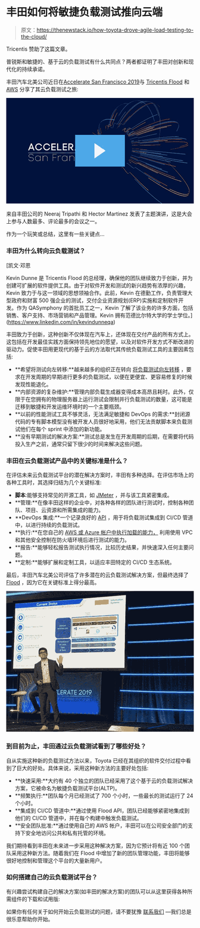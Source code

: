# 丰田如何将敏捷负载测试推向云端

> 原文：<https://thenewstack.io/how-toyota-drove-agile-load-testing-to-the-cloud/>

Tricentis 赞助了这篇文章。

普锐斯和敏捷的、基于云的负载测试有什么共同点？两者都证明了丰田对创新和现代化的持续承诺。

丰田汽车北美公司近日在[Accelerate San Francisco 2019](http://accelerate.tricentis.com/)与 [Tricentis Flood](https://flood.io/) 和 [AWS](https://flood.io/aws-load-testing/) 分享了其云负载测试之旅:

[![](img/816474dc1f63ea0a64c427cc7d1e7376.png)](https://tricentis-video.wistia.com/medias/5i4mbgtg7h?wvideo=5i4mbgtg7h)

来自丰田公司的 Neeraj Tripathi 和 Hector Martinez 发表了主题演讲，这是大会上参与人数最多、评论最多的会议之一。

作为一个玩笑或总结，这里有一些关键点…

### **丰田为什么转向云负载测试？**

 [凯文·邓恩

Kevin Dunne 是 Tricentis Flood 的总经理，确保他的团队继续致力于创新，并为创建可扩展的软件提供工具。由于对软件开发和测试的新兴趋势有浓厚的兴趣，Kevin 致力于与这一领域的思想领袖合作。此前，Kevin 在德勤工作，负责管理大型政府和财富 500 强企业的测试，交付企业资源规划(ERP)实施和定制软件开发。作为 QASymphony 的首批员工之一，Kevin 了解了该业务的许多方面，包括销售、客户支持、市场营销和产品管理。Kevin 拥有范德比尔特大学的学士学位。](https://www.linkedin.com/in/kevindunneqa) 

丰田致力于创新，这种创新不仅体现在汽车上，还体现在交付产品的所有方式上。这包括在开发最佳实践方面保持领先地位的愿望，以及对软件开发方式不断改进的驱动力。促使丰田用更现代的基于云的方法取代其传统负载测试工具的主要因素包括:

*   **希望将测试向左转移:**越来越多的组织正在转向 [将负载测试向左转移](https://go.forrester.com/blogs/its-time-for-shift-left-performance-testing/) ，要求在开发周期的早期进行更多的负载测试，以便在更便宜、更容易修复的时候发现性能退化。
*   **内部资源的复杂维护:**管理内部负载生成器变得成本高昂且耗时。此外，仅限于在您拥有的物理服务器上运行测试会限制并行负载测试的数量，这可能是迁移到敏捷和开发运维环境时的一个主要瓶颈。
*   **以前的性能测试工具不够灵活，无法满足敏捷和 DevOps 的需求:**封闭源代码的专有脚本模型没有被开发人员很好地采用，他们无法贡献脚本来负载测试他们在每个 sprint 中添加的新功能。
*   **没有早期测试的解决方案:**测试总是发生在开发周期的后期，在需要将代码投入生产之前，通常只留下很少的时间来解决这些问题。

### **丰田在云负载测试产品中的关键标准是什么？**

在评估未来云负载测试平台的潜在解决方案时，丰田有多种选择。在评估市场上的各种工具时，其选择归结为几个关键标准:

*   **脚本**:能够支持常见的开源工具，如 [JMeter](http://jmeter.apache.org/) ，并与该工具紧密集成。
*   **管理:**在像丰田这样的企业中，对各种各样的团队进行测试时，控制各种团队、项目、云资源和所需集成的能力。
*   **DevOps 集成:**一个记录良好的 [API](https://docs.flood.io/) ，用于将负载测试集成到 CI/CD 管道中，以进行持续的负载测试。
*   **执行:**在您自己的 [AWS 或 Azure 帐户中执行加载的能力，](https://flood.io/blog/make-cloud-load-testing-secure/) 利用使用 VPC 和其他安全控制在防火墙环境后进行测试的能力。
*   **报告:**能够轻松报告测试执行情况，比较历史结果，并快速深入任何主要问题。
*   **定制:**能够扩展和定制工具，以适应丰田特定的 CI/CD 生态系统。

最后，丰田汽车北美公司评估了许多潜在的云负载测试解决方案，但最终选择了 [Flood](https://flood.io/) ，因为它在关键标准上得分最高。

![](img/390dac0cd0258e5c7264af42e14777cf.png)

### **到目前为止，丰田通过云负载测试看到了哪些好处？**

自从实施这种新的负载测试方法以来，Toyota 已经在其组织的软件交付过程中看到了巨大的好处。具体来说，采用这种新方法的主要好处包括:

*   **快速采用:**大约有 40 个独立的团队已经采用了这个基于云的负载测试解决方案，它被命名为敏捷负载测试平台(ALTP)。
*   **频繁执行:**团队每个月已经测试了 700 个小时，一些最长的测试运行了 24 个小时。
*   **集成到 CI/CD 管道中:**通过使用 Flood API，团队已经能够紧密地集成到他们的 CI/CD 管道中，并在每个构建中触发负载测试。
*   **安全团队批准:**通过使用自己的 AWS 帐户，丰田可以在公司安全部门的支持下安全地访问公共和私有托管的环境。

我们期待看到丰田在未来进一步采用这种解决方案，因为它预计将有近 100 个团队采用这种新方法。随着我们在 Flood 中增加了新的团队管理功能，丰田将能够很好地控制和管理这个平台的大量新用户。

### **如何搭建自己的云负载测试平台？**

有兴趣尝试构建自己的解决方案(如丰田的解决方案)的团队可以从这里获得各种所需组件的下载和试用版:

如果你有任何关于如何开始云负载测试的问题，请不要犹豫 [联系我们](https://flood.io/contact-flood/) —我们总是很乐意帮助你开始。

<svg xmlns:xlink="http://www.w3.org/1999/xlink" viewBox="0 0 68 31" version="1.1"><title>Group</title> <desc>Created with Sketch.</desc></svg>